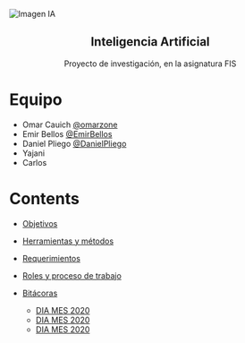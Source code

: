 ![Imagen IA](https://i.imgur.com/hWCbD6J.jpg)

<h2 align="center">Inteligencia Artificial</h2>
<p align="center">
  Proyecto de investigación, en la asignatura FIS
</p>

# Equipo #
* Omar Cauich [@omarzone](https://github.com/omarzone)
* Emir Bellos [@EmirBellos](https://github.com/EmirBellos)
* Daniel Pliego [@DanielPliego](https://github.com/DanielPliego)
* Yajani
* Carlos

# Contents

- [Objetivos](https://github.com/dani-e1-best/Proyecto-FIS/blob/work/Documentacion/1.%20Objetivos.md)

- [Herramientas y métodos](https://github.com/dani-e1-best/Proyecto-FIS/blob/work/Documentacion/2.%20Herramientas%20y%20m%C3%A9todos.md)
- [Requerimientos](https://github.com/dani-e1-best/Proyecto-FIS/blob/work/Documentacion/3.%20Requerimientos.md)
- [Roles y proceso de trabajo](https://github.com/dani-e1-best/Proyecto-FIS/blob/work/Documentacion/4.%20Roles%20y%20proceso%20de%20trabajo.md)

- [Bitácoras](https://github.com/dani-e1-best/Proyecto-FIS/tree/work/Documentacion/BITACORAS)
    - [DIA MES 2020](https://github.com/dani-e1-best/Proyecto-FIS/blob/work/Documentacion/BITACORAS/01.%20Bitacora%20DIA%20MES%202020.md)
    - [DIA MES 2020](https://github.com/dani-e1-best/Proyecto-FIS/blob/work/Documentacion/BITACORAS/01.%20Bitacora%20DIA%20MES%202020.md)
    - [DIA MES 2020](https://github.com/dani-e1-best/Proyecto-FIS/blob/work/Documentacion/BITACORAS/01.%20Bitacora%20DIA%20MES%202020.md)
